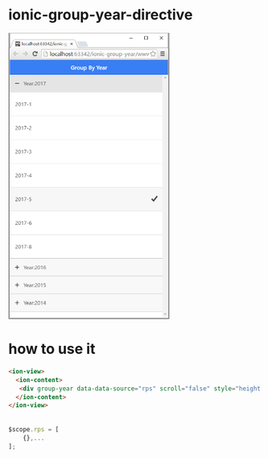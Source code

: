 # ionic-group-year-directive


<img src="https://raw.githubusercontent.com/tommyhong84/ionic-group-year/master/screenshot.png" width="320" height="568"/>

# how to use it

~~~html
<ion-view>
  <ion-content>
   <div group-year data-data-source="rps" scroll="false" style="height:100%"></div>
  </ion-content>
</ion-view>
~~~

~~~js

$scope.rps = [
    {},...
];

~~~
